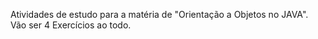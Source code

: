 Atividades de estudo para a matéria de "Orientação a Objetos no JAVA".
Vão ser 4 Exercícios ao todo.